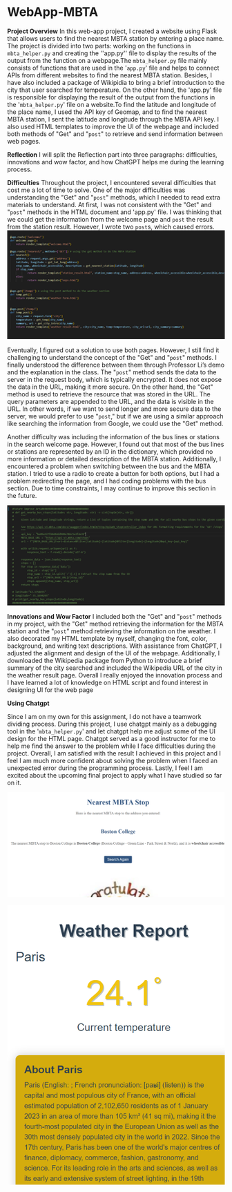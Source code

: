 # WebApp-MBTA
**Project Overview**
In this web-app project, I created a website using Flask that allows users to find the nearest MBTA station by entering a place name. The project is divided into two parts: working on the functions in `mbta_helper.py` and creating the ''app.py'' file to display the results of the output from the function on a webpage.The `mbta_helper.py` file mainly consists of functions that are used in the '`app.py`' file and helps to connect APIs from different websites to find the nearest MBTA station. Besides, I have also included a package of Wikipidia to bring a brief introduction to the city that user searched for temperature. On the other hand, the 'app.py' file is responsible for displaying the result of the output from the functions in the '`mbta_helper.py`' file on a website.To find the latitude and longitude of the place name, I used the API key of Geomap, and to find the nearest MBTA station, I sent the latitude and longitude through the MBTA API key. I also used HTML templates to improve the UI of the webpage and included both methods of "Get" and "`post`" to retrieve and send information between web pages.

**Reflection**
I will split the Reflection part into three paragraphs: difficulties, innovations and wow factor, and how ChatGPT helps me during the learning process.

**Difficulties**
Throughout the project, I encountered several difficulties that cost me a lot of time to solve. One of the major difficulties was understanding the "Get" and "`post`" methods, which I needed to read extra materials to understand. At first, I was not consistent with the "Get" and "`post`" methods in the HTML document and 'app.py' file. I was thinking that we could get the information from the welcome page and `post` the result from the station result. However, I wrote two `post`s, which caused errors.
![dif1](static/diff1.png)

Eventually, I figured out a solution to use both pages. However, I still find it challenging to understand the concept of the "Get" and "`post`" methods. I finally understood the difference between them through Professor Li’s demo and the explanation in the class. The "`post`" method sends the data to the server in the request body, which is typically encrypted. It does not expose the data in the URL, making it more secure. On the other hand, the "Get" method is used to retrieve the resource that was stored in the URL. The query parameters are appended to the URL, and the data is visible in the URL. In other words, if we want to send longer and more secure data to the server, we would prefer to use "`post`," but if we are using a similar approach like searching the information from Google, we could use the "Get" method.



Another difficulty was including the information of the bus lines or stations in the search welcome page. However, I found out that most of the bus lines or stations are represented by an ID in the dictionary, which provided no more information or detailed description of the MBTA station. Additionally, I encountered a problem when switching between the bus and the MBTA station. I tried to use a radio to create a button for both options, but I had a problem redirecting the page, and I had coding problems with the bus section. Due to time constraints, I may continue to improve this section in the future.

![dis2](static/diff2.png)


**Innovations and Wow Factor**
I included both the "Get" and "`post`" methods in my project, with the "Get" method retrieving the information for the MBTA station and the "`post`" method retrieving the information on the weather. I also decorated my HTML template by myself, changing the font, color, background, and writing text descriptions. With assistance from ChatGPT, I adjusted the alignment and design of the UI of the webpage. Additionally, I downloaded the Wikipedia package from Python to introduce a brief summary of the city searched and included the Wikipedia URL of the city in the weather result page. Overall I really enjoyed the innovation process and I have learned a lot of knowledge on HTML script and found interest in designing UI for the web page


**Using Chatgpt**

Since I am on my own for this assignment, I do not have a teamwork dividing process. During this project, I use chatgpt mainly as a debugging tool in the '``mbta_helper.py``' and let chatgpt help me adjust some of the UI design for the HTML page. Chatgpt served as a good instructor for me to help me find the answer to the problem while I face difficulties during the project. Overall, I am satisfied with the result I achieved in this project and I feel I am much more confident about solving the problem when I faced an unexpected error during the programming process. Lastly, I feel I am excited about the upcoming final project to apply what I have studied so far on it.

![mbta](static/MBTA_report.png)


![weather](static/weather%20report.png)